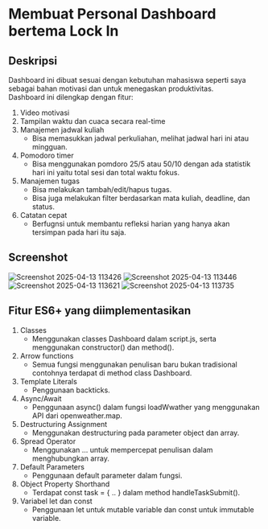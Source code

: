 # Membuat Personal Dashboard bertema Lock In
## Deskripsi  
Dashboard ini dibuat sesuai dengan kebutuhan mahasiswa seperti saya sebagai bahan motivasi dan untuk menegaskan produktivitas.  
Dashboard ini dilengkap dengan fitur:  
1. Video motivasi
2. Tampilan waktu dan cuaca secara real-time
3. Manajemen jadwal kuliah
   - Bisa memasukkan jadwal perkuliahan, melihat jadwal hari ini atau mingguan.
4. Pomodoro timer
   - Bisa menggunakan pomdoro 25/5 atau 50/10 dengan ada statistik hari ini yaitu total sesi dan total waktu fokus.
5. Manajemen tugas
   - Bisa melakukan tambah/edit/hapus tugas.
   - Bisa juga melakukan filter berdasarkan mata kuliah, deadline, dan status.
6. Catatan cepat
   - Berfugnsi untuk membantu refleksi harian yang hanya akan tersimpan pada hari itu saja.
## Screenshot
![Screenshot 2025-04-13 113426](https://github.com/user-attachments/assets/9fb632a2-c7d4-4e20-b34d-dbb41aac053f)
![Screenshot 2025-04-13 113446](https://github.com/user-attachments/assets/87beda65-81a6-4d00-a2a0-e11c11bbd503)
![Screenshot 2025-04-13 113621](https://github.com/user-attachments/assets/2edabb0b-1f03-403e-b9b3-1e980f7b52a7)
![Screenshot 2025-04-13 113735](https://github.com/user-attachments/assets/a425ede2-af39-4a14-a5de-a528cc38b351)

## Fitur ES6+ yang diimplementasikan
1. Classes
   - Menggunakan classes Dashboard dalam script.js, serta menggunakan constructor() dan method().
2. Arrow functions
   - Semua fungsi menggunakan penulisan baru bukan tradisional contohnya terdapat di method class Dashboard.
3. Template Literals
   - Penggunaan backticks.
4. Async/Await
   - Penggunaan async() dalam fungsi loadWwather yang menggunakan API dari openweather.map.
5. Destructuring Assignment
   - Menggunakan destructuring pada parameter object dan array.
6. Spread Operator
   - Menggunakan ... untuk mempercepat penulisan dalam menghubungkan array.
7. Default Parameters
   - Penggunaan default parameter dalam fungsi.
8. Object Property Shorthand
    - Terdapat const task = { .. } dalam method handleTaskSubmit().
9. Variabel let dan const
    - Penggunaan let untuk mutable variable dan const untuk immutable variable.
